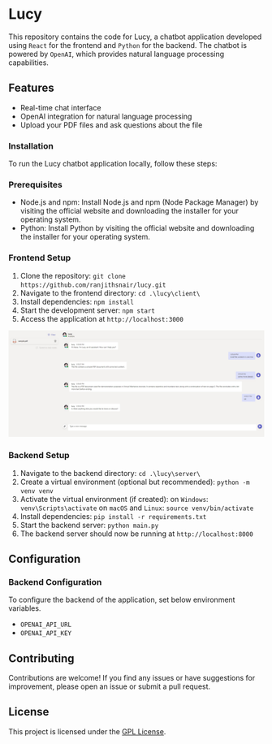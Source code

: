 # Lucy

This repository contains the code for Lucy, a chatbot application developed using `React` for the frontend and `Python` for the backend. The chatbot is powered by `OpenAI`, which provides natural language processing capabilities.

## Features

* Real-time chat interface
* OpenAI integration for natural language processing
* Upload your PDF files and ask questions about the file

### Installation

To run the Lucy chatbot application locally, follow these steps:

### Prerequisites

* Node.js and npm: Install Node.js and npm (Node Package Manager) by visiting the official website and downloading the installer for your operating system.
* Python: Install Python by visiting the official website and downloading the installer for your operating system.

### Frontend Setup

1. Clone the repository: `git clone https://github.com/ranjithsnair/lucy.git`
2. Navigate to the frontend directory: `cd .\lucy\client\`
3. Install dependencies: `npm install`
4. Start the development server: `npm start`
5. Access the application at `http://localhost:3000`

![lucy](./docs/images/lucy.jpg)

### Backend Setup

1. Navigate to the backend directory: `cd .\lucy\server\`
2. Create a virtual environment (optional but recommended): `python -m venv venv`
3. Activate the virtual environment (if created):
on `Windows`: `venv\Scripts\activate`
on `macOS` and `Linux`: `source venv/bin/activate`
4. Install dependencies: `pip install -r requirements.txt`
5. Start the backend server: `python main.py`
6. The backend server should now be running at `http://localhost:8000`

## Configuration

### Backend Configuration

To configure the backend of the application, set below environment variables.

* `OPENAI_API_URL`
* `OPENAI_API_KEY`

## Contributing

Contributions are welcome! If you find any issues or have suggestions for improvement, please open an issue or submit a pull request.

## License

This project is licensed under the [GPL License](./LICENSE).